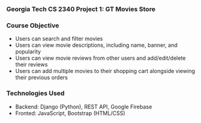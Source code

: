 ### Georgia Tech CS 2340 Project 1: GT Movies Store

### Course Objective

* Users can search and filter movies
* Users can view movie descriptions, including name, banner, and popularity
* Users can view movie reviews from other users and add/edit/delete their reviews
* Users can add multiple movies to their shopping cart alongside viewing their previous orders

### Technologies Used
* Backend: Django (Python), REST API, Google Firebase
* Fronted: JavaScript, Bootstrap (HTML/CSS)
